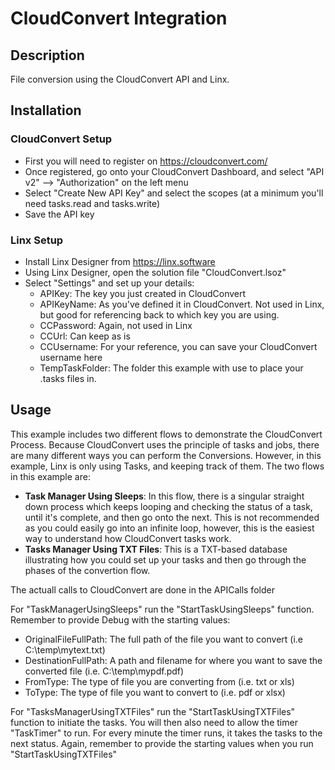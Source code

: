 # CloudConvert Integration

## Description

File conversion using the CloudConvert API and Linx.

## Installation

### CloudConvert Setup
- First you will need to register on https://cloudconvert.com/
- Once registered, go onto your CloudConvert Dashboard, and select "API v2" --> "Authorization" on the left menu
- Select "Create New API Key" and select the scopes (at a minimum you'll need tasks.read and tasks.write)
- Save the API key

### Linx Setup
- Install Linx Designer from https://linx.software
- Using Linx Designer, open the solution file "CloudConvert.lsoz"
- Select "Settings" and set up your details:
    - APIKey: The key you just created in CloudConvert
    - APIKeyName: As you've defined it in CloudConvert. Not used in Linx, but good for referencing back to which key you are using.
    - CCPassword: Again, not used in Linx
    - CCUrl: Can keep as is
    - CCUsername: For your reference, you can save your CloudConvert username here
    - TempTaskFolder: The folder this example with use to place your .tasks files in.

## Usage

This example includes two different flows to demonstrate the CloudConvert Process. Because CloudConvert uses the principle of tasks and jobs, there are many different ways you can perform the Conversions. However, in this example, Linx is only using Tasks, and keeping track of them. The two flows in this example are:

- **Task Manager Using Sleeps**: In this flow, there is a singular straight down process which keeps looping and checking the status of a task, until it's complete, and then go onto the next. This is not recommended as you could easily go into an infinite loop, however, this is the easiest way to understand how CloudConvert tasks work.
- **Tasks Manager Using TXT Files**: This is a TXT-based database illustrating how you could set up your tasks and then go through the phases of the convertion flow. 

The actuall calls to CloudConvert are done in the APICalls folder

For "TaskManagerUsingSleeps" run the "StartTaskUsingSleeps" function. Remember to provide Debug with the starting values:
- OriginalFileFullPath: The full path of the file you want to convert (i.e C:\temp\mytext.txt)
- DestinationFullPath: A path and filename for where you want to save the converted file (i.e. C:\temp\mypdf.pdf)
- FromType: The type of file you are converting from (i.e. txt or xls)
- ToType: The type of file you want to convert to (i.e. pdf or xlsx)

For "TasksManagerUsingTXTFiles" run the "StartTaskUsingTXTFiles" function to initiate the tasks. You will then also need to allow the timer "TaskTimer" to run. For every minute the timer runs, it takes the tasks to the next status. Again, remember to provide the starting values when you run "StartTaskUsingTXTFiles"


